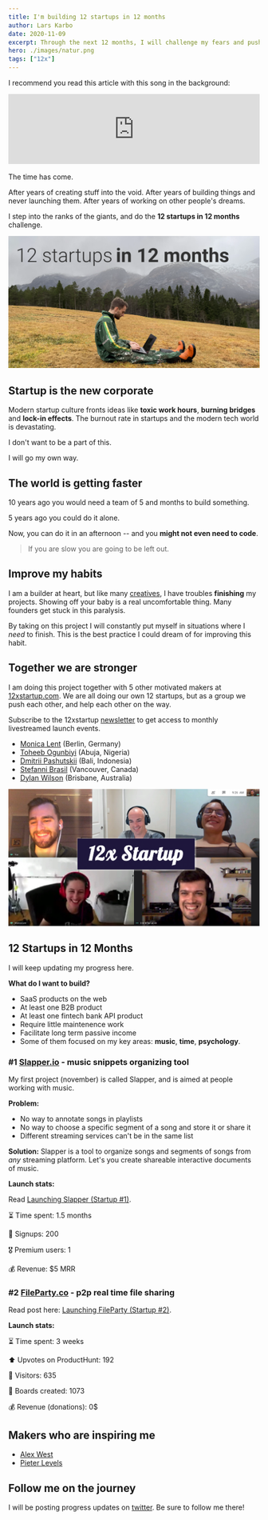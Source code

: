 ```yaml
---
title: I'm building 12 startups in 12 months
author: Lars Karbo
date: 2020-11-09
excerpt: Through the next 12 months, I will challenge my fears and push my limits. I will create 1 startup every month.
hero: ./images/natur.png
tags: ["12x"]
---
```



I recommend you read this article with this song in the background:

<iframe width="100%" height="140" scrolling="no" frameborder="no" allow="autoplay" src="https://w.soundcloud.com/player/?url=https%3A//api.soundcloud.com/tracks/101334363&color=%23ff5500&auto_play=false&hide_related=false&show_comments=true&show_user=true&show_reposts=false&show_teaser=true&visual=true"></iframe>

The time has come.

After years of creating stuff into the void. After years of building things and never launching them. After years of working on other people's dreams.

I step into the ranks of the giants, and do the **12 startups in 12 months** challenge.

<img src='./images/natur.png' alt='' />

## Startup is the new corporate

Modern startup culture fronts ideas like **toxic work hours**, **burning bridges** and **lock-in effects**. The burnout rate in startups and the modern tech world is devastating.

I don't want to be a part of this.

I will go my own way.

## The world is getting faster

10 years ago you would need a team of 5 and months to build something.

5 years ago you could do it alone.

Now, you can do it in an afternoon -- and you **might not even need to code**.

> If you are slow you are going to be left out.

## Improve my habits

I am a builder at heart, but like many [creatives](https://customercontactadvisor.blr.com/marketing/4-reasons-creative-people-struggle-to-finish-projects/), I have troubles **finishing** my projects. Showing off your baby is a real uncomfortable thing. Many founders get stuck in this paralysis.

By taking on this project I will constantly put myself in situations where I *need* to finish. This is the best practice I could dream of for improving this habit.

## Together we are stronger

I am doing this project together with 5 other motivated makers at [12xstartup.com](https://12xstartup.com/). We are all doing our own 12 startups, but as a group we push each other, and help each other on the way.

Subscribe to the 12xstartup [newsletter](https://12xstartup.com/) to get access to monthly livestreamed launch events.

* [Monica Lent](https://monicalent.com/12x-startup/) (Berlin, Germany)
* [Toheeb Ogunbiyi](https://twitter.com/ToheebDotCom/status/1311747021305503746) (Abuja, Nigeria)
* [Dmitrii Pashutskii](https://dpashutskii.com/a-year-of-making) (Bali, Indonesia)
* [Stefanni Brasil](https://www.hexdevs.com/12xstartup/) (Vancouver, Canada)
* [Dylan Wilson](https://www.dylanwilson.net/12x-startup-four-makers-building-open-startups-for-a-year/) (Brisbane, Australia)

![](images/team.png)


## 12 Startups in 12 Months

I will keep updating my progress here.

**What do I want to build?**

* SaaS products on the web
* At least one B2B product
* At least one fintech bank API product
* Require little maintenence work
* Facilitate long term passive income
* Some of them focused on my key areas: **music**, **time**, **psychology**.


### #1 [Slapper.io](https://slapper.io/) - music snippets organizing tool

My first project (november) is called Slapper, and is aimed at people working with music.

**Problem:**

* No way to annotate songs in playlists
* No way to choose a specific segment of a song and store it or share it
* Different streaming services can't be in the same list

**Solution:** Slapper is a tool to organize songs and segments of songs from *any* streaming platform. Let's you create shareable interactive documents of music.

**Launch stats:**

Read [Launching Slapper (Startup #1)](/startup-1-slapper).

⏳ Time spent: 1.5 months

📝 Signups: 200

🎖 Premium users: 1

💰 Revenue: $5 MRR


### #2 [FileParty.co](https://fileparty.co/) - p2p real time file sharing

Read post here: [Launching FileParty (Startup #2)](/fileparty-launch).

**Launch stats:**

⏳ Time spent: 3 weeks

⬆️ Upvotes on ProductHunt: 192

👀 Visitors: 635

🔗 Boards created: 1073

💰 Revenue (donations): 0$


## Makers who are inspiring me

- [Alex West](https://www.alexwest.co/)
- [Pieter Levels](https://levels.io/)

## Follow me on the journey

I will be posting progress updates on [twitter](https://twitter.com/larskarbo). Be sure to follow me there!